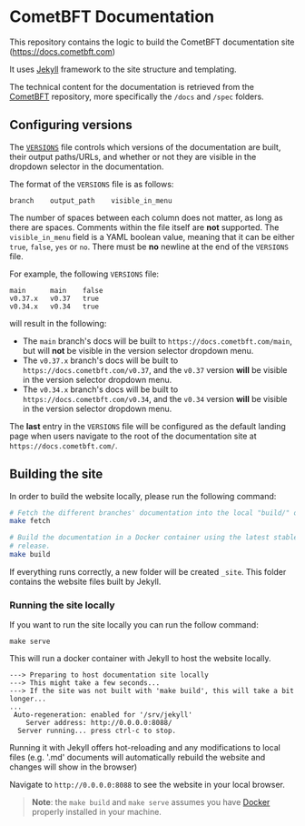 # CometBFT Documentation

This repository contains the logic to build the CometBFT documentation site
(<https://docs.cometbft.com>)

It uses [Jekyll](https://jekyllrb.com/) framework to the site structure and
templating.

The technical content for the documentation is retrieved from the
[CometBFT](https://github.com/cometbft/cometbft) repository, more specifically
the `/docs` and `/spec` folders.

## Configuring versions

The [`VERSIONS`](./VERSIONS) file controls which versions of the documentation
are built, their output paths/URLs, and whether or not they are visible in the
dropdown selector in the documentation.

The format of the `VERSIONS` file is as follows:

```
branch    output_path    visible_in_menu
```

The number of spaces between each column does not matter, as long as there are
spaces. Comments within the file itself are **not** supported. The
`visible_in_menu` field is a YAML boolean value, meaning that it can be either
`true`, `false`, `yes` or `no`. There must be **no** newline at the end of the
`VERSIONS` file.

For example, the following `VERSIONS` file:

```
main      main    false
v0.37.x   v0.37   true
v0.34.x   v0.34   true
```

will result in the following:

- The `main` branch's docs will be built to `https://docs.cometbft.com/main`,
  but will **not** be visible in the version selector dropdown menu.
- The `v0.37.x` branch's docs will be built to
  `https://docs.cometbft.com/v0.37`, and the `v0.37` version **will** be visible
  in the version selector dropdown menu.
- The `v0.34.x` branch's docs will be built to
  `https://docs.cometbft.com/v0.34`, and the `v0.34` version **will** be visible
  in the version selector dropdown menu.

The **last** entry in the `VERSIONS` file will be configured as the default
landing page when users navigate to the root of the documentation site at
`https://docs.cometbft.com/`.

## Building the site

In order to build the website locally, please run the following command:

```bash
# Fetch the different branches' documentation into the local "build/" directory.
make fetch

# Build the documentation in a Docker container using the latest stable Jekyll
# release.
make build
```

If everything runs correctly, a new folder will be created `_site`. This folder
contains the website files built by Jekyll.

### Running the site locally

If you want to run the site locally you can run the follow command:

```
make serve
```

This will run a docker container with Jekyll to host the website locally. 

```
---> Preparing to host documentation site locally
---> This might take a few seconds...
---> If the site was not built with 'make build', this will take a bit longer...
...
 Auto-regeneration: enabled for '/srv/jekyll'
    Server address: http://0.0.0.0:8088/
  Server running... press ctrl-c to stop.

```

Running it with Jekyll offers hot-reloading and any modifications to local files 
(e.g. '.md' documents will automatically rebuild the website and changes will show in the browser)

Navigate to `http://0.0.0.0:8088` to see the website in your local browser.

> **Note**: the `make build` and `make serve` assumes you have [Docker](https://www.docker.com/) properly installed in your machine.
